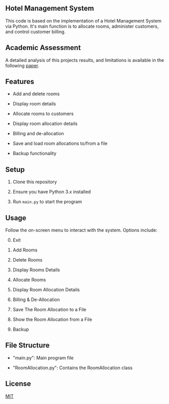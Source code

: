 ## Hotel Management System
 
This code is based on the implementation of a Hotel Management System via Python. It's main function is to allocate rooms, administer customers, and control customer billing.
 
## Academic Assessment  

A detailed analysis of this projects results, and limitations is available in the following [paper](Docs/BBIM502_A2_Project_764706455_1.pdf).  
 
## Features
 
- Add and delete rooms

- Display room details

- Allocate rooms to customers

- Display room allocation details

- Billing and de-allocation

- Save and load room allocations to/from a file

- Backup functionality
 
## Setup
 
1. Clone this repository

2. Ensure you have Python 3.x installed

3. Run `main.py` to start the program
 
## Usage
 
Follow the on-screen menu to interact with the system. Options include:
 
0. Exit

1. Add Rooms

2. Delete Rooms

3. Display Rooms Details

4. Allocate Rooms

5. Display Room Allocation Details

6. Billing & De-Allocation

7. Save The Room Allocation to a File

8. Show the Room Allocation from a File

9. Backup
 
## File Structure
 
- "main.py": Main program file

- "RoomAllocation.py": Contains the RoomAllocation class
  
## License
 
[MIT](https://choosealicense.com/licenses/mit/)
 
